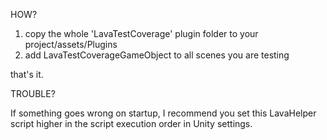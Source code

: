 ﻿HOW?

1.  copy the whole 'LavaTestCoverage' plugin folder to your project/assets/Plugins
2.  add LavaTestCoverageGameObject to all scenes you are testing

that's it.

TROUBLE?

If something goes wrong on startup, I recommend you set this LavaHelper script higher in the script execution order in Unity settings.
